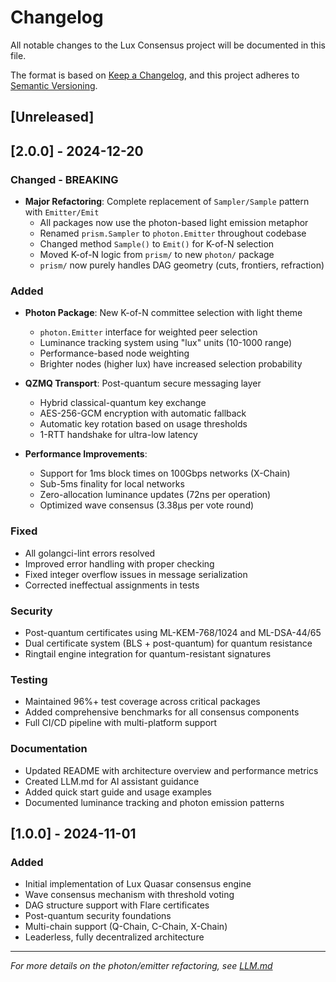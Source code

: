 # Changelog

All notable changes to the Lux Consensus project will be documented in this file.

The format is based on [Keep a Changelog](https://keepachangelog.com/en/1.0.0/),
and this project adheres to [Semantic Versioning](https://semver.org/spec/v2.0.0.html).

## [Unreleased]

## [2.0.0] - 2024-12-20

### Changed - BREAKING
- **Major Refactoring**: Complete replacement of `Sampler/Sample` pattern with `Emitter/Emit`
  - All packages now use the photon-based light emission metaphor
  - Renamed `prism.Sampler` to `photon.Emitter` throughout codebase
  - Changed method `Sample()` to `Emit()` for K-of-N selection
  - Moved K-of-N logic from `prism/` to new `photon/` package
  - `prism/` now purely handles DAG geometry (cuts, frontiers, refraction)

### Added
- **Photon Package**: New K-of-N committee selection with light theme
  - `photon.Emitter` interface for weighted peer selection
  - Luminance tracking system using "lux" units (10-1000 range)
  - Performance-based node weighting
  - Brighter nodes (higher lux) have increased selection probability
  
- **QZMQ Transport**: Post-quantum secure messaging layer
  - Hybrid classical-quantum key exchange
  - AES-256-GCM encryption with automatic fallback
  - Automatic key rotation based on usage thresholds
  - 1-RTT handshake for ultra-low latency

- **Performance Improvements**:
  - Support for 1ms block times on 100Gbps networks (X-Chain)
  - Sub-5ms finality for local networks
  - Zero-allocation luminance updates (72ns per operation)
  - Optimized wave consensus (3.38μs per vote round)

### Fixed
- All golangci-lint errors resolved
- Improved error handling with proper checking
- Fixed integer overflow issues in message serialization
- Corrected ineffectual assignments in tests

### Security
- Post-quantum certificates using ML-KEM-768/1024 and ML-DSA-44/65
- Dual certificate system (BLS + post-quantum) for quantum resistance
- Ringtail engine integration for quantum-resistant signatures

### Testing
- Maintained 96%+ test coverage across critical packages
- Added comprehensive benchmarks for all consensus components
- Full CI/CD pipeline with multi-platform support

### Documentation
- Updated README with architecture overview and performance metrics
- Created LLM.md for AI assistant guidance
- Added quick start guide and usage examples
- Documented luminance tracking and photon emission patterns

## [1.0.0] - 2024-11-01

### Added
- Initial implementation of Lux Quasar consensus engine
- Wave consensus mechanism with threshold voting
- DAG structure support with Flare certificates
- Post-quantum security foundations
- Multi-chain support (Q-Chain, C-Chain, X-Chain)
- Leaderless, fully decentralized architecture

---

*For more details on the photon/emitter refactoring, see [LLM.md](./LLM.md)*
